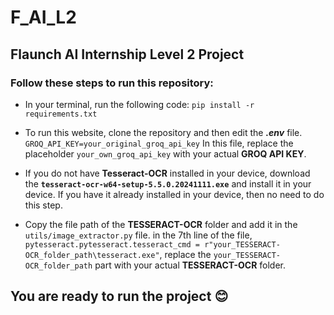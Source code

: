 # __F_AI_L2__
## Flaunch AI Internship Level 2 Project

### Follow these steps to run this repository:

  - In your terminal, run the following code: `pip install -r requirements.txt`
    
  - To run this website, clone the repository and then edit the  ___.env___ file.
    `GROQ_API_KEY=your_original_groq_api_key`
    In this file, replace the placeholder `your_own_groq_api_key` with your actual __GROQ API KEY__.
  
  - If you do not have __Tesseract-OCR__ installed in your device, download the __`tesseract-ocr-w64-setup-5.5.0.20241111.exe`__ and install it in your device. If you have it already installed in your device, then no need to do this step.
  
  - Copy the file path of the __TESSERACT-OCR__ folder and add it in the `utils/image_extractor.py` file.
    in the 7th line of the file, `pytesseract.pytesseract.tesseract_cmd = r"your_TESSERACT-OCR_folder_path\tesseract.exe"`, replace the `your_TESSERACT-OCR_folder_path` part with your actual __TESSERACT-OCR__ folder.


## __You are ready to run the project 😊__
